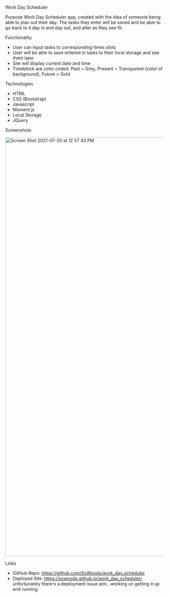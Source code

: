 Work Day Scheduler

Purpose
Work Day Scheduler app, created with the idea of someone being able to plan out their day. The tasks they enter will be saved and be able to go back to it day in and day out, and alter as they see fit.

Functionality
- User can input tasks to corresponding times slots
- User will be able to save entered in tasks to their local storage and see them later
- Site will display current date and time 
- Timeblock are color coded. Past = Grey, Present = Transparent (color of background), Future = Gold

Technologies
- HTML
- CSS (Bootstrap)
- Javascript
- Moment.js
- Local Storage
- JQuery

Screenshots

<img width="1331" alt="Screen Shot 2021-07-20 at 12 57 43 PM" src="https://user-images.githubusercontent.com/75388687/126372625-7a11b62c-7b2c-4522-b567-8eed7b074a20.png">

Links
- GitHub Repo: https://github.com/SxWoods/work_day_scheduler
- Deployed Site: https://sxwoods.github.io/work_day_scheduler/ unfortunately there's a deployment issue atm...working on getting it up and running  
  
